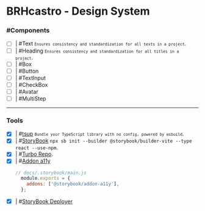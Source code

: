 # BRHcastro - Design System

### #Components
- [ ] | #Text <small>`Ensures consistency and standardization for all texts in a project`</small>.
- [ ] | #Heading <small>`Ensures consistency and standardization for all titles in a project`</small>.
- [ ] | #Box
- [ ] | #Button
- [ ] | #TextInput
- [ ] | #CheckBox
- [ ] | #Avatar
- [ ] | #MultiStep

----------
### Tools
- [x] | #[tsup](https://tsup.egoist.dev/) <small>`Bundle your TypeScript library with no config, powered by esbuild`</small>.
- [x] | #[StoryBook](https://storybook.js.org/) `npx sb init --builder @storybook/builder-vite --type react --use-npm`.
- [x] | #[Turbo Repo](https://turbo.build/repo).
- [x] | #[Addon a11y](https://storybook.js.org/addons/@storybook/addon-a11y)
    ```js
    // docs/.storybook/main.js
      module.exports = {
        addons: ['@storybook/addon-a11y'],
      };
    ```
- [x] | #[StoryBook Deployer](https://github.com/storybook-eol/storybook-deployer)
    ```js
      
    ```